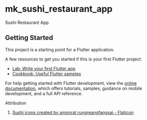 # mk_sushi_restaurant_app

Sushi Restaurant App

## Getting Started

This project is a starting point for a Flutter application.

A few resources to get you started if this is your first Flutter project:

- [Lab: Write your first Flutter app](https://docs.flutter.dev/get-started/codelab)
- [Cookbook: Useful Flutter samples](https://docs.flutter.dev/cookbook)

For help getting started with Flutter development, view the
[online documentation](https://docs.flutter.dev/), which offers tutorials,
samples, guidance on mobile development, and a full API reference.

Attribution
1. <a href="https://www.flaticon.com/free-icons/sushi" title="sushi icons">Sushi icons created by amonrat rungreangfangsai - Flaticon</a>

